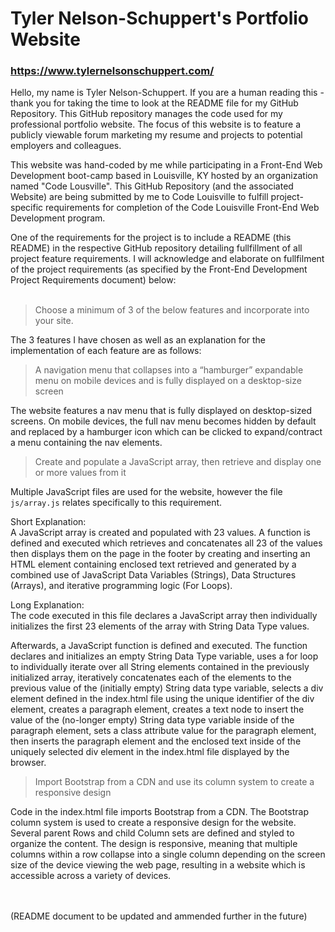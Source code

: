 # Tyler Nelson-Schuppert's Portfolio Website
### https://www.tylernelsonschuppert.com/

Hello, my name is Tyler Nelson-Schuppert.  If you are a human reading this - thank you for taking the time to look at the README file for my GitHub Repository.  This GitHub repository manages the code used for my professional portfolio website.  The focus of this website is to feature a publicly viewable forum marketing my resume and projects to potential employers and colleagues.

This website was hand-coded by me while participating in a Front-End Web Development boot-camp based in Louisville, KY hosted by an organization named "Code Lousville".  This GitHub Repository (and the associated Website) are being submitted by me to Code Louisville to fulfill project-specific requirements for completion of the Code Louisville Front-End Web Development program.

One of the requirements for the project is to include a README (this README) in the respective GitHub repository detailing fullfillment of all project feature requirements.  I will acknowledge and elaborate on fullfilment of the project requirements (as specified by the Front-End Development Project Requirements document) below:
<br />
<br />
>Choose a minimum of 3 of the below features and incorporate into your site.

The 3 features I have chosen as well as an explanation for the implementation of each feature are as follows:

> A navigation menu that collapses into a “hamburger” expandable menu on mobile devices and is fully displayed on a desktop-size screen

The website features a nav menu that is fully displayed on desktop-sized screens.  On mobile devices, the full nav menu becomes hidden by default and replaced by a hamburger icon which can be clicked to expand/contract a menu containing the nav elements.

> Create and populate a JavaScript array, then retrieve and display one or more values from it

Multiple JavaScript files are used for the website, however the file ```js/array.js``` relates specifically to this requirement.

Short Explanation:  
A JavaScript array is created and populated with 23 values.  A function is defined and executed which retrieves and concatenates all 23 of the values then displays them on the page in the footer by creating and inserting an HTML element containing enclosed text retrieved and generated by a combined use of JavaScript Data Variables (Strings), Data Structures (Arrays), and iterative programming logic (For Loops).

Long Explanation:  
The code executed in this file declares a JavaScript array then individually initializes the first 23 elements of the array with String Data Type values.

Afterwards, a JavaScript function is defined and executed.  The function declares and initializes an empty String Data Type variable, uses a for loop to individually iterate over all String elements contained in the previously initialized array, iteratively concatenates each of the elements to the previous value of the (initially empty) String data type variable, selects a div element defined in the index.html file using the unique identifier of the div element, creates a paragraph element, creates a text node to insert the value of the (no-longer empty) String data type variable inside of the paragraph element, sets a class attribute value for the paragraph element, then inserts the paragraph element and the enclosed text inside of the uniquely selected div element in the index.html file displayed by the browser.

> Import Bootstrap from a CDN and use its column system to create a responsive design

Code in the index.html file imports Bootstrap from a CDN.  The Bootstrap column system is used to create a responsive design for the website.  Several parent Rows and child Column sets are defined and styled to organize the content.  The design is responsive, meaning that multiple columns within a row collapse into a single column depending on the screen size of the device viewing the web page, resulting in a website which is accessible across a variety of devices.

<br />
<br />
(README document to be updated and ammended further in the future)
